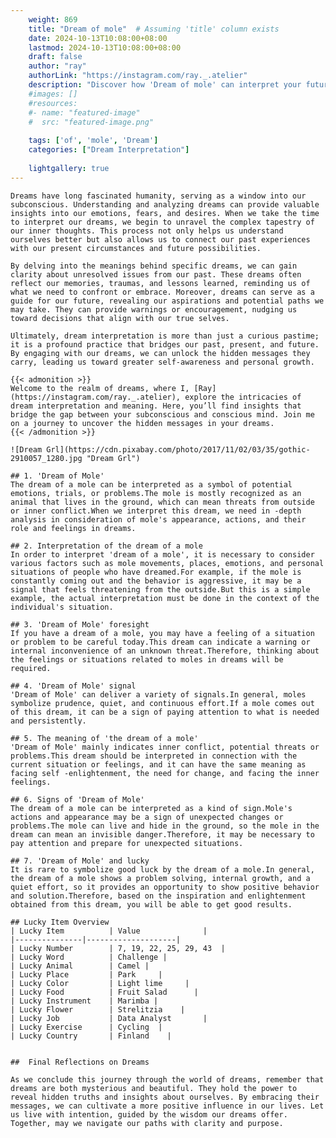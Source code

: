 ```yaml
---
    weight: 869
    title: "Dream of mole"  # Assuming 'title' column exists
    date: 2024-10-13T10:08:00+08:00
    lastmod: 2024-10-13T10:08:00+08:00
    draft: false
    author: "ray"
    authorLink: "https://instagram.com/ray._.atelier"
    description: "Discover how 'Dream of mole' can interpret your future and uncover its significant meanings in your life."
    #images: []
    #resources:
    #- name: "featured-image"
    #  src: "featured-image.png"
    
    tags: ['of', 'mole', 'Dream']
    categories: ["Dream Interpretation"]
    
    lightgallery: true
---
```

    
    Dreams have long fascinated humanity, serving as a window into our subconscious. Understanding and analyzing dreams can provide valuable insights into our emotions, fears, and desires. When we take the time to interpret our dreams, we begin to unravel the complex tapestry of our inner thoughts. This process not only helps us understand ourselves better but also allows us to connect our past experiences with our present circumstances and future possibilities.
    
    By delving into the meanings behind specific dreams, we can gain clarity about unresolved issues from our past. These dreams often reflect our memories, traumas, and lessons learned, reminding us of what we need to confront or embrace. Moreover, dreams can serve as a guide for our future, revealing our aspirations and potential paths we may take. They can provide warnings or encouragement, nudging us toward decisions that align with our true selves.
    
    Ultimately, dream interpretation is more than just a curious pastime; it is a profound practice that bridges our past, present, and future. By engaging with our dreams, we can unlock the hidden messages they carry, leading us toward greater self-awareness and personal growth.
    
    {{< admonition >}}
    Welcome to the realm of dreams, where I, [Ray](https://instagram.com/ray._.atelier), explore the intricacies of dream interpretation and meaning. Here, you’ll find insights that bridge the gap between your subconscious and conscious mind. Join me on a journey to uncover the hidden messages in your dreams.
    {{< /admonition >}}
    
    ![Dream Grl](https://cdn.pixabay.com/photo/2017/11/02/03/35/gothic-2910057_1280.jpg "Dream Grl")
    
    ## 1. 'Dream of Mole'
    The dream of a mole can be interpreted as a symbol of potential emotions, trials, or problems.The mole is mostly recognized as an animal that lives in the ground, which can mean threats from outside or inner conflict.When we interpret this dream, we need in -depth analysis in consideration of mole's appearance, actions, and their role and feelings in dreams.
    
    ## 2. Interpretation of the dream of a mole
    In order to interpret 'dream of a mole', it is necessary to consider various factors such as mole movements, places, emotions, and personal situations of people who have dreamed.For example, if the mole is constantly coming out and the behavior is aggressive, it may be a signal that feels threatening from the outside.But this is a simple example, the actual interpretation must be done in the context of the individual's situation.
    
    ## 3. 'Dream of Mole' foresight
    If you have a dream of a mole, you may have a feeling of a situation or problem to be careful today.This dream can indicate a warning or internal inconvenience of an unknown threat.Therefore, thinking about the feelings or situations related to moles in dreams will be required.
    
    ## 4. 'Dream of Mole' signal
    'Dream of Mole' can deliver a variety of signals.In general, moles symbolize prudence, quiet, and continuous effort.If a mole comes out of this dream, it can be a sign of paying attention to what is needed and persistently.
    
    ## 5. The meaning of 'the dream of a mole'
    'Dream of Mole' mainly indicates inner conflict, potential threats or problems.This dream should be interpreted in connection with the current situation or feelings, and it can have the same meaning as facing self -enlightenment, the need for change, and facing the inner feelings.
    
    ## 6. Signs of 'Dream of Mole'
    The dream of a mole can be interpreted as a kind of sign.Mole's actions and appearance may be a sign of unexpected changes or problems.The mole can live and hide in the ground, so the mole in the dream can mean an invisible danger.Therefore, it may be necessary to pay attention and prepare for unexpected situations.
    
    ## 7. 'Dream of Mole' and lucky
    It is rare to symbolize good luck by the dream of a mole.In general, the dream of a mole shows a problem solving, internal growth, and a quiet effort, so it provides an opportunity to show positive behavior and solution.Therefore, based on the inspiration and enlightenment obtained from this dream, you will be able to get good results.
    
    ## Lucky Item Overview
    | Lucky Item          | Value              |
    |---------------|--------------------|
    | Lucky Number        | 7, 19, 22, 25, 29, 43  |
    | Lucky Word          | Challenge |
    | Lucky Animal        | Camel |
    | Lucky Place         | Park     |
    | Lucky Color         | Light lime     |
    | Lucky Food          | Fruit Salad      |
    | Lucky Instrument    | Marimba |
    | Lucky Flower        | Strelitzia    |
    | Lucky Job           | Data Analyst       |
    | Lucky Exercise      | Cycling  |
    | Lucky Country       | Finland    |
    
    
    ##  Final Reflections on Dreams
    
    As we conclude this journey through the world of dreams, remember that dreams are both mysterious and beautiful. They hold the power to reveal hidden truths and insights about ourselves. By embracing their messages, we can cultivate a more positive influence in our lives. Let us live with intention, guided by the wisdom our dreams offer. Together, may we navigate our paths with clarity and purpose.
    